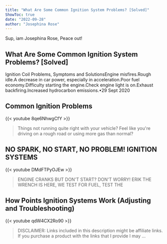 ```yaml
---
title: "What Are Some Common Ignition System Problems? [Solved]"
ShowToc: true 
date: "2022-09-28"
author: "Josephina Rose" 
---
```


Sup, iam Josephina Rose, Peace out!
## What Are Some Common Ignition System Problems? [Solved]
Ignition Coil Problems, Symptoms and SolutionsEngine misfires.Rough idle.A decrease in car power, especially in acceleration.Poor fuel economy.Difficulty starting the engine.Check engine light is on.Exhaust backfiring.Increased hydrocarbon emissions.•29 Sept 2020

## Common Ignition Problems
{{< youtube 8qe6NhwgCfY >}}
>Things not running quite right with your vehicle? Feel like you're driving on a rough road or using more gas than normal?

## NO SPARK, NO START, NO PROBLEM!  IGNITION SYSTEMS
{{< youtube DMdFTPyOJEw >}}
>ENGINE CRANKS BUT DON'T START? DON'T WORRY! ERIK THE WRENCH IS HERE, WE TEST FOR FUEL, TEST THE 

## How Points Ignition Systems Work (Adjusting and Troubleshooting)
{{< youtube qdW4CX2Ro90 >}}
>DISCLAIMER: Links included in this description might be affiliate links. If you purchase a product with the links that I provide I may ...


